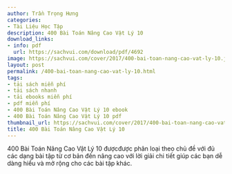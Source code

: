 ```yaml
---
author: Trần Trọng Hưng
categories:
- Tài Liệu Học Tập
description: 400 Bài Toán Nâng Cao Vật Lý 10
download_links:
- info: pdf
  url: https://sachvui.com/download/pdf/4692
image: https://sachvui.com/cover/2017/400-bai-toan-nang-cao-vat-ly-10.jpg
layout: post
permalink: /400-bai-toan-nang-cao-vat-ly-10.html
tags:
- tải sách miễn phí
- tải sách nhanh
- tải ebooks miễn phí
- pdf miễn phí
- 400 Bài Toán Nâng Cao Vật Lý 10 ebook
- 400 Bài Toán Nâng Cao Vật Lý 10 pdf
thumbnail_url: https://sachvui.com/cover/2017/400-bai-toan-nang-cao-vat-ly-10.jpg
title: 400 Bài Toán Nâng Cao Vật Lý 10
---
```


 <div class="item-desc text-justify"> <p>400 Bài Toán Nâng Cao Vật Lý 10 đượcđược phân loại theo chủ đề với đủ các dạng bài tập từ cơ bản đến nâng cao với lời giải chi tiết giúp các bạn dễ dàng hiểu và mở rộng cho các bài tập khác.</p> </div>